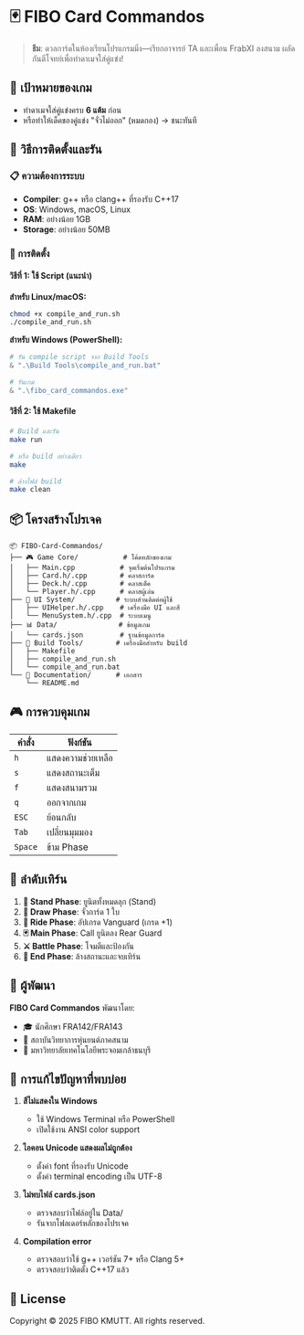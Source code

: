 # 🃏 FIBO Card Commandos

> **ธีม**: ดวลการ์ดในห้องเรียนโปรแกรมมิ่ง—เรียกอาจารย์ TA และเพื่อน FrabXI ลงสนาม ผลัดกันตีโจทย์เพื่อทำดาเมจใส่คู่แข่ง!

## 🎯 เป้าหมายของเกม

- ทำดาเมจใส่คู่แข่งครบ **6 แต้ม** ก่อน
- หรือทำให้เด็คของคู่แข่ง "จั่วไม่ออก" (หมดกอง) → ชนะทันที

## 🚀 วิธีการติดตั้งและรัน

### 📋 ความต้องการระบบ

- **Compiler**: g++ หรือ clang++ ที่รองรับ C++17
- **OS**: Windows, macOS, Linux
- **RAM**: อย่างน้อย 1GB
- **Storage**: อย่างน้อย 50MB

### 🔧 การติดตั้ง

#### วิธีที่ 1: ใช้ Script (แนะนำ)

**สำหรับ Linux/macOS:**

```bash
chmod +x compile_and_run.sh
./compile_and_run.sh
```

**สำหรับ Windows (PowerShell):**

```powershell
# รัน compile script จาก Build Tools
& ".\Build Tools\compile_and_run.bat"

# รันเกม
& ".\fibo_card_commandos.exe"
```

#### วิธีที่ 2: ใช้ Makefile

```bash
# Build และรัน
make run

# หรือ build อย่างเดียว
make

# ล้างไฟล์ build
make clean
```

## 📦 โครงสร้างโปรเจค

```
📦 FIBO-Card-Commandos/
├── 🎮 Game Core/           # โค้ดหลักของเกม
│   ├── Main.cpp           # จุดเริ่มต้นโปรแกรม
│   ├── Card.h/.cpp        # คลาสการ์ด
│   ├── Deck.h/.cpp        # คลาสเด็ค
│   └── Player.h/.cpp      # คลาสผู้เล่น
├── 🎨 UI System/          # ระบบส่วนติดต่อผู้ใช้
│   ├── UIHelper.h/.cpp    # เครื่องมือ UI และสี
│   └── MenuSystem.h/.cpp  # ระบบเมนู
├── 📊 Data/               # ข้อมูลเกม
│   └── cards.json         # ฐานข้อมูลการ์ด
├── 🔧 Build Tools/        # เครื่องมือสำหรับ build
│   ├── Makefile
│   ├── compile_and_run.sh
│   └── compile_and_run.bat
└── 📖 Documentation/      # เอกสาร
    └── README.md
```

## 🎮 การควบคุมเกม

| คำสั่ง  | ฟังก์ชัน          |
| ------- | ----------------- |
| `h`     | แสดงความช่วยเหลือ |
| `s`     | แสดงสถานะเต็ม     |
| `f`     | แสดงสนามรวม       |
| `q`     | ออกจากเกม         |
| `ESC`   | ย้อนกลับ          |
| `Tab`   | เปลี่ยนมุมมอง     |
| `Space` | ข้าม Phase        |

## 🔄 ลำดับเทิร์น

1. **🏃 Stand Phase**: ยูนิตทั้งหมดลุก (Stand)
2. **📝 Draw Phase**: จั่วการ์ด 1 ใบ
3. **👑 Ride Phase**: อัปเกรด Vanguard (เกรด +1)
4. **🃏 Main Phase**: Call ยูนิตลง Rear Guard
5. **⚔️ Battle Phase**: โจมตีและป้องกัน
6. **🌙 End Phase**: ล้างสถานะและจบเทิร์น

## 👥 ผู้พัฒนา

**FIBO Card Commandos** พัฒนาโดย:

- 🎓 นักศึกษา FRA142/FRA143
- 🏫 สถาบันวิทยาการหุ่นยนต์ภาคสนาม
- 🎯 มหาวิทยาลัยเทคโนโลยีพระจอมเกล้าธนบุรี

## 🐛 การแก้ไขปัญหาที่พบบ่อย

1. **สีไม่แสดงใน Windows**

   - ใช้ Windows Terminal หรือ PowerShell
   - เปิดใช้งาน ANSI color support

2. **ไอคอน Unicode แสดงผลไม่ถูกต้อง**

   - ตั้งค่า font ที่รองรับ Unicode
   - ตั้งค่า terminal encoding เป็น UTF-8

3. **ไม่พบไฟล์ cards.json**

   - ตรวจสอบว่าไฟล์อยู่ใน Data/
   - รันจากโฟลเดอร์หลักของโปรเจค

4. **Compilation error**
   - ตรวจสอบว่าใช้ g++ เวอร์ชัน 7+ หรือ Clang 5+
   - ตรวจสอบว่าติดตั้ง C++17 แล้ว

## 📝 License

Copyright © 2025 FIBO KMUTT. All rights reserved.

